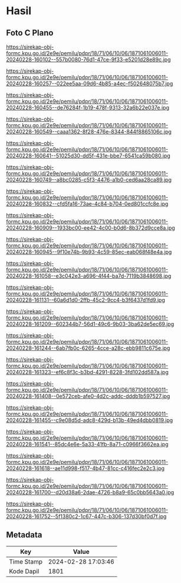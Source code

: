 # Hasil

## Foto C Plano

https://sirekap-obj-formc.kpu.go.id/2e9e/pemilu/pdpr/18/71/06/10/06/1871061006011-20240228-160102--557b0080-76d1-47ce-9f33-e5201d28e89c.jpg

https://sirekap-obj-formc.kpu.go.id/2e9e/pemilu/pdpr/18/71/06/10/06/1871061006011-20240228-160257--022ee5aa-09d6-4b85-a4ec-f502648075b7.jpg

https://sirekap-obj-formc.kpu.go.id/2e9e/pemilu/pdpr/18/71/06/10/06/1871061006011-20240228-160455--de76284f-1b19-478f-9313-32a6b22e037e.jpg

https://sirekap-obj-formc.kpu.go.id/2e9e/pemilu/pdpr/18/71/06/10/06/1871061006011-20240228-160549--caaa1362-8f28-476e-8344-844f8865106c.jpg

https://sirekap-obj-formc.kpu.go.id/2e9e/pemilu/pdpr/18/71/06/10/06/1871061006011-20240228-160641--51025d30-dd5f-431e-bbe7-6541ca59b080.jpg

https://sirekap-obj-formc.kpu.go.id/2e9e/pemilu/pdpr/18/71/06/10/06/1871061006011-20240228-160749--a8bc0285-c5f3-4476-a1b0-ced6aa28ca89.jpg

https://sirekap-obj-formc.kpu.go.id/2e9e/pemilu/pdpr/18/71/06/10/06/1871061006011-20240228-160832--cfd5fa16-73ae-4c84-b704-0ed801ccfc8e.jpg

https://sirekap-obj-formc.kpu.go.id/2e9e/pemilu/pdpr/18/71/06/10/06/1871061006011-20240228-160909--1933bc00-ee42-4c00-b0d6-8b372d9cce8a.jpg

https://sirekap-obj-formc.kpu.go.id/2e9e/pemilu/pdpr/18/71/06/10/06/1871061006011-20240228-160945--9f10e74b-9b93-4c59-85ec-eab068f48e4a.jpg

https://sirekap-obj-formc.kpu.go.id/2e9e/pemilu/pdpr/18/71/06/10/06/1871061006011-20240228-161058--e3c042e3-a696-4f44-ba7d-7119b3848698.jpg

https://sirekap-obj-formc.kpu.go.id/2e9e/pemilu/pdpr/18/71/06/10/06/1871061006011-20240228-161131--60a6d1d0-2ffb-45c2-9cc4-b3f6437d1fd9.jpg

https://sirekap-obj-formc.kpu.go.id/2e9e/pemilu/pdpr/18/71/06/10/06/1871061006011-20240228-161209--602344b7-56d1-49c6-9b03-3ba62de5ec69.jpg

https://sirekap-obj-formc.kpu.go.id/2e9e/pemilu/pdpr/18/71/06/10/06/1871061006011-20240228-161244--6ab7fb0c-6265-4cce-a28c-ebb9811c675e.jpg

https://sirekap-obj-formc.kpu.go.id/2e9e/pemilu/pdpr/18/71/06/10/06/1871061006011-20240228-161323--ef6c8f3c-b3bd-4291-8228-3fd102dd587a.jpg

https://sirekap-obj-formc.kpu.go.id/2e9e/pemilu/pdpr/18/71/06/10/06/1871061006011-20240228-161408--0e572ceb-afe0-4d2c-addc-dddb1b597527.jpg

https://sirekap-obj-formc.kpu.go.id/2e9e/pemilu/pdpr/18/71/06/10/06/1871061006011-20240228-161455--c9e08d5d-adc8-429d-b13b-49ed4dbb0819.jpg

https://sirekap-obj-formc.kpu.go.id/2e9e/pemilu/pdpr/18/71/06/10/06/1871061006011-20240228-161541--85dc4e6e-5a33-41fb-8a71-c0966f3662ea.jpg

https://sirekap-obj-formc.kpu.go.id/2e9e/pemilu/pdpr/18/71/06/10/06/1871061006011-20240228-161618--ae11d998-f517-4b47-81cc-c416fec2e2c3.jpg

https://sirekap-obj-formc.kpu.go.id/2e9e/pemilu/pdpr/18/71/06/10/06/1871061006011-20240228-161700--d20d38a6-2dae-4726-b8a9-65c0bb5643a0.jpg

https://sirekap-obj-formc.kpu.go.id/2e9e/pemilu/pdpr/18/71/06/10/06/1871061006011-20240228-161752--5f1380c2-1c67-447c-b306-137d30bf0d7f.jpg


## Metadata

| Key        | Value               |
| ---------- | ------------------- |
| Time Stamp | 2024-02-28 17:03:46 |
| Kode Dapil | 1801                |



